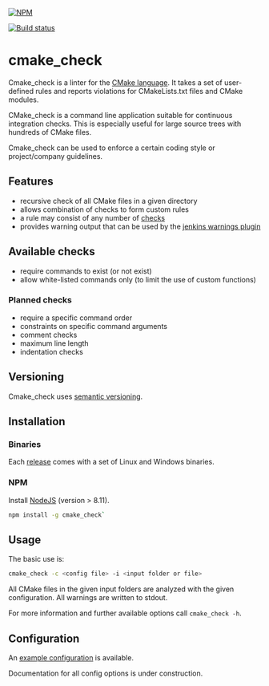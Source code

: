 [![NPM](https://nodei.co/npm/cmake_check.png)](https://nodei.co/npm/cmake_check/)

[![Build status](https://travis-ci.org/DaelDe/cmake_check.svg?branch=master)](https://travis-ci.org/DaelDe/cmake_check)

# cmake_check
Cmake_check is a linter for the [CMake language](https://cmake.org). It takes a set of user-defined 
rules and reports violations for CMakeLists.txt files and CMake modules.

CMake_check is a command line application suitable for continuous integration checks. This is 
especially useful for large source trees with hundreds of CMake files.

Cmake_check can be used to enforce a certain coding style or project/company guidelines. 

## Features
- recursive check of all CMake files in a given directory
- allows combination of checks to form custom rules
- a rule may consist of any number of [checks](doc/Checks.md)
- provides warning output that can be used by the 
  [jenkins warnings plugin](https://wiki.jenkins.io/display/JENKINS/Warnings+Plugin)

## Available checks
- require commands to exist (or not exist)
- allow white-listed commands only (to limit the use of custom functions)

### Planned checks
- require a specific command order
- constraints on specific command arguments
- comment checks
- maximum line length
- indentation checks

## Versioning
Cmake_check uses [semantic versioning](https://semver.org/).

## Installation

### Binaries
Each [release](https://github.com/DaelDe/cmake_check/releases) comes with a set 
of Linux and Windows binaries.

### NPM
Install [NodeJS](https://nodejs.org/) (version > 8.11).
```sh
npm install -g cmake_check`
```

## Usage
The basic use is:
```sh
cmake_check -c <config file> -i <input folder or file>
```
All CMake files in the given input folders are analyzed with the given configuration.
All warnings are written to stdout.

For more information and further available options call `cmake_check -h`.

## Configuration
An [example configuration](res/config.json) is available.

Documentation for all config options is under construction.
